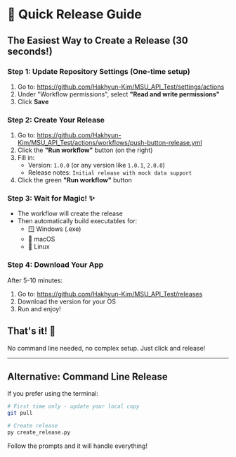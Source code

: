 # 🚀 Quick Release Guide

## The Easiest Way to Create a Release (30 seconds!)

### Step 1: Update Repository Settings (One-time setup)
1. Go to: https://github.com/Hakhyun-Kim/MSU_API_Test/settings/actions
2. Under "Workflow permissions", select **"Read and write permissions"**
3. Click **Save**

### Step 2: Create Your Release
1. Go to: https://github.com/Hakhyun-Kim/MSU_API_Test/actions/workflows/push-button-release.yml
2. Click the **"Run workflow"** button (on the right)
3. Fill in:
   - Version: `1.0.0` (or any version like `1.0.1`, `2.0.0`)
   - Release notes: `Initial release with mock data support`
4. Click the green **"Run workflow"** button

### Step 3: Wait for Magic! ✨
- The workflow will create the release
- Then automatically build executables for:
  - 🪟 Windows (.exe)
  - 🍎 macOS
  - 🐧 Linux

### Step 4: Download Your App
After 5-10 minutes:
1. Go to: https://github.com/Hakhyun-Kim/MSU_API_Test/releases
2. Download the version for your OS
3. Run and enjoy!

## That's it! 🎉

No command line needed, no complex setup. Just click and release!

---

## Alternative: Command Line Release

If you prefer using the terminal:
```bash
# First time only - update your local copy
git pull

# Create release
py create_release.py
```

Follow the prompts and it will handle everything! 